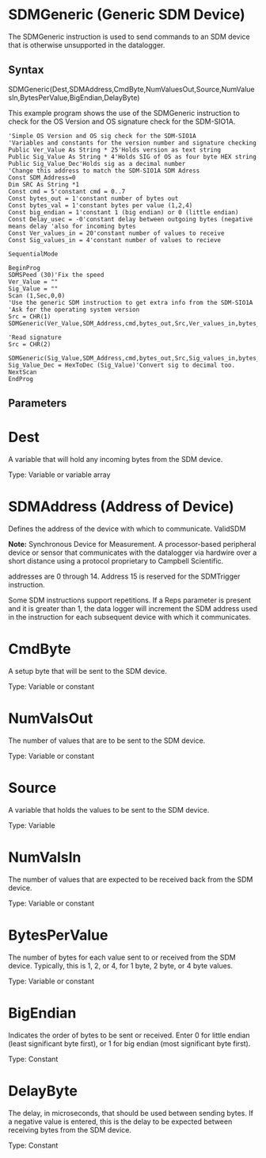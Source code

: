 # SDMGeneric (Generic SDM Device)

The SDMGeneric instruction is used to send commands to an SDM device that is otherwise unsupported in the datalogger.

## Syntax

SDMGeneric(Dest,SDMAddress,CmdByte,NumValuesOut,Source,NumValuesIn,BytesPerValue,BigEndian,DelayByte)

This example program shows the use of the SDMGeneric instruction to check for the OS Version and OS signature check for the SDM-SIO1A.

```
'Simple OS Version and OS sig check for the SDM-SIO1A
'Variables and constants for the version number and signature checking
Public Ver_Value As String * 25'Holds version as text string
Public Sig_Value As String * 4'Holds SIG of OS as four byte HEX string
Public Sig_Value_Dec'Holds sig as a decimal number
'Change this address to match the SDM-SIO1A SDM Adress
Const SDM_Address=0
Dim SRC As String *1
Const cmd = 5'constant cmd = 0..7
Const bytes_out = 1'constant number of bytes out
Const bytes_val = 1'constant bytes per value (1,2,4)
Const big_endian = 1'constant 1 (big endian) or 0 (little endian)
Const Delay_usec = -0'constant delay between outgoing bytes (negative means delay 'also for incoming bytes
Const Ver_values_in = 20'constant number of values to receive
Const Sig_values_in = 4'constant number of values to recieve

SequentialMode

BeginProg
SDMSPeed (30)'Fix the speed
Ver_Value = ""
Sig_Value = ""
Scan (1,Sec,0,0)
'Use the generic SDM instruction to get extra info from the SDM-SIO1A
'Ask for the operating system version
Src = CHR(1)
SDMGeneric(Ver_Value,SDM_Address,cmd,bytes_out,Src,Ver_values_in,bytes_val,big_endian,delay_usec)

'Read signature
Src = CHR(2)

SDMGeneric(Sig_Value,SDM_Address,cmd,bytes_out,Src,Sig_values_in,bytes_val,big_endian,delay_usec)
Sig_Value_Dec = HexToDec (Sig_Value)'Convert sig to decimal too.
NextScan
EndProg
```

## Parameters

# Dest

A variable that will hold any incoming bytes from the SDM device.

Type: Variable or variable array

# SDMAddress (Address of Device)

Defines the address of the device with which to communicate. ValidSDM

**Note:** Synchronous Device for Measurement. A processor-based peripheral device or sensor that communicates with the datalogger via hardwire over a short distance using a protocol proprietary to Campbell Scientific.

addresses are 0 through 14. Address 15 is reserved for the SDMTrigger instruction.

Some SDM instructions support repetitions. If a Reps parameter is present and it is greater than 1, the data logger will increment the SDM address used in the instruction for each subsequent device with which it communicates.

# CmdByte

A setup byte that will be sent to the SDM device.

Type: Variable or constant

# NumValsOut

The number of values that are to be sent to the SDM device.

Type: Variable or constant

# Source

A variable that holds the values to be sent to the SDM device.

Type: Variable

# NumValsIn

The number of values that are expected to be received back from the SDM device.

Type: Variable or constant

# BytesPerValue

The number of bytes for each value sent to or received from the SDM device. Typically, this is 1, 2, or 4, for 1 byte, 2 byte, or 4 byte values.

Type: Variable or constant

# BigEndian

Indicates the order of bytes to be sent or received. Enter 0 for little endian (least significant byte first), or 1 for big endian (most significant byte first).

Type: Constant

# DelayByte

The delay, in microseconds, that should be used between sending bytes. If a negative value is entered, this is the delay to be expected between receiving bytes from the SDM device.

Type: Constant
